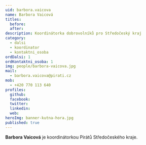```yaml
---
uid: barbora.vaicova
name: Barbora Vaicová
titles:
  before: 
  after:
description: Koordinátorka dobrovolníků pro Středočeský kraj
category:
  - dalsi
  - koordinator
  - kontaktni_osoba
ordDalsi: 1
ordKontaktni_osoba: 1
img: people/barbora-vaicova.jpg
mail:
  - barbora.vaicova@pirati.cz
mob:
  - +420 770 113 640
profiles:
  github:
  facebook:
  twitter: 
  linkedin: 
  web: 
heroImg: banner-kutna-hora.jpg
published: true
---
```

**Barbora Vaicová** je koordinátorkou Pirátů Středočeského kraje.
